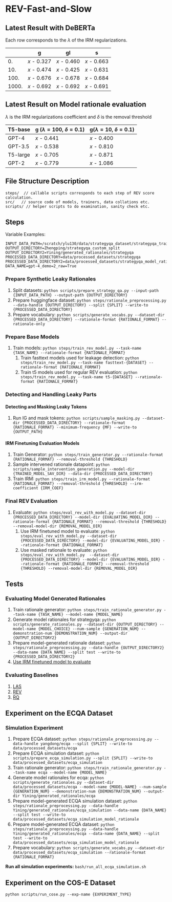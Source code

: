 # REV-Fast-and-Slow

## Latest Result with DeBERTa

Each row corresponds to the $\lambda$ of the IRM regularizations.

|       | g           | gl          | s           |
| ----- | ----------- | ----------- | ----------- |
| 0.    | $x$ - 0.327 | $x$ - 0.460 | $x$ - 0.663 |
| 10.   | $x$ - 0.474 | $x$ - 0.425 | $x$ - 0.631 |
| 100.  | $x$ - 0.676 | $x$ - 0.678 | $x$ - 0.684 |
| 1000. | $x$ - 0.692 | $x$ - 0.692 | $x$ - 0.691 |

## Latest Result on Model rationale evaluation

$\lambda$ is the IRM regularizations coefficient and $\delta$ is the removal threshold

|T5-base  | g ($\lambda  = 100$, $\delta = 0.1$) | g($\lambda  = 10$, $\delta = 0.1$) |
| -----   | -----------------    | ----------------   |
| GPT-4   | $x$ - 0.441          | $x$ - 0.400        |
| GPT-3.5 | $x$ - 0.538          | $x$ - 0.810        |
| T5-large| $x$ - 0.705          | $x$ - 0.871        |
| GPT-2   | $x$ - 0.779          | $x$ - 1.086        |

## File Structure Description

```shellscript
steps/  // callable scripts corresponds to each step of REV score calculation.
src/   // source code of models, trainers, data collations etc. 
scripts/ // helper scripts to do examination, sanity check etc.
```

## Steps

Variable Examples:
```
INPUT_DATA_PATH=/scratch/ylu130/data/strategyqa_dataset/strategyqa_train.json
OUTPUT_DIRECTORY=Zhengping/strategyqa_custom_split
OUTPUT_DIRECTORY2=Yining/generated_rationales/strategyqa
PROCESSED_DATA_DIRECTORY=data/processed_datasets/strategyqa
PROCESSED_DATA_DIRECTORY2=data/processed_datasets/strategyqa_model_rationale
DATA_NAME=gpt-4_demo=2_raw=True
```
### Prepare Synthetic Leaky Rationales
1. Split datasets: `python scripts/prepare_strategy_qa.py --input-path {INPUT_DATA_PATH} --output-path {OUTPUT_DIRECTORY}`
2. Prepare huggingface dataset: `python steps/rationale_preprocessing.py --data-handle {OUTPUT_DIRECTORY} --split {SPLIT} --write-to {PROCESSED_DATA_DIRECTORY}`
3. Prepare vocabulary: `python scripts/generate_vocabs.py --dataset-dir {PROCESSED_DATA_DIRECTORY} --rationale-format {RATIONALE_FORMAT} --rationale-only`

### Prepare Base Models
1. Train models: `python steps/train_rev_model.py --task-name {TASK_NAME} --rationale-format {RATIONALE_FORMAT}`
   1. Train fasttext models used for leakage detection: `python steps/train_rev_model.py --task-name fasttext-{DATASET} --rationale-format {RATIONALE_FORMAT}`
   2. Train t5 models used for regular REV evaluation: `python steps/train_rev_model.py --task-name t5-{DATASET} --rationale-format {RATIONALE_FORMAT}`

### Detecting and Handling Leaky Parts
#### Detecting and Masking Leaky Tokens
1. Run IG and mask tokens: `python scripts/sample_masking.py --dataset-dir {PROCESSED_DATA_DIRECTORY} --rationale-format {RATIONALE_FORMAT} --minimum-frequency {MF} --write-to {OUTPUT_PATH}`

#### IRM Finetuning Evaluation Models 
1. Train Generator: `python steps/train_generator.py --rationale-format {RATIONALE_FORMAT} --removal-threshold {THRESHOLD}`
2. Sample intervened rationale datapoint: `python scripts/sample_intervention_generation.py --model-dir {TRAINED_MODEL_SAV_DIR} --data-dir {PROCESSED_DATA_DIRECTORY}`
3. Train IRM: `python steps/train_irm_model.py --rationale-format {RATIONALE_FORMAT} --removal-threshold {THRESHOLD} --irm-coefficient {IRM_COEF}`
   
### Final REV Evaluation
1. Evaluate: `python steps/eval_rev_with_model.py --dataset-dir {PROCESSED_DATA_DIRECTORY} --model-dir {EVALUATING_MODEL_DIR} --rationale-format {RATIONALE_FORMAT} --removal-threshold {THRESHOLD} --removal-model-dir {REMOVAL_MODEL_DIR}`
   1. Use IRM finetuned model to evaluate: `python steps/eval_rev_with_model.py --dataset-dir {PROCESSED_DATA_DIRECTORY} --model-dir {EVALUATING_MODEL_DIR} --rationale-format {RATIONALE_FORMAT}`
   2. Use masked rationale to evaluate: `python steps/eval_rev_with_model.py  --dataset-dir {PROCESSED_DATA_DIRECTORY} --model-dir {EVALUATING_MODEL_DIR} --rationale-format {RATIONALE_FORMAT} --removal-threshold {THRESHOLD} --removal-model-dir {REMOVAL_MODEL_DIR}`

## Tests
### Evaluating Model Generated Rationales
1. Train rationale generator: `python steps/train_rationale_generator.py --task-name {TASK_NAME} --model-name {MODEL_NAME}`
2. Generate model rationales for strategyqa: `python scripts/generate_rationales.py --dataset-dir {OUTPUT_DIRECTORY} --model-name {MODEL_CHOICE} --num-sample {GENERATION_NUM} --demonstration-num {DEMONSTRATION_NUM} --output-dir {OUTPUT_DIRECTORY2}`
3. Prepare model-generated rationale dataset: `python steps/rationale_preprocessing.py --data-handle {OUTPUT_DIRECTORY2} --data-name {DATA_NAME} --split test --write-to {PROCESSED_DATA_DIRECTORY2}`
4. [Use IRM finetuned model to evaluate](#Final-REV-Evaluation)

### Evaluating Baselines
1. [LAS](baselines/las/README.md)
2. [REV](baselines/rev/README.md)
3. [RQ](baselines/rq/README.md)

## Experiment on the ECQA Dataset
### Simulation Experiment
1. Prepare ECQA dataset: `python steps/rationale_preprocessing.py --data-handle yangdong/ecqa --split {SPLIT} --write-to data/processed_datasets/ecqa`
2. Prepare ECQA simulation dataset: `python scripts/prepare_ecqa_simulation.py --split {SPLIT} --write-to data/processed_datasets/ecqa_simulation`
3. Train rationale generator: `python steps/train_rationale_generator.py --task-name ecqa --model-name {MODEL_NAME}`
4. Generate model rationales for ecqa: `python scripts/generate_rationales.py --dataset-dir data/processed_datasets/ecqa --model-name {MODEL-NAME} --num-sample {GENERATION_NUM} --demonstration-num {DEMONSTRATION_NUM} --output-dir Yining/generated_rationales/ecqa`
5. Prepare model-generated ECQA simulation dataset: `python steps/rationale_preprocessing.py --data-handle Yining/generated_rationales/ecqa_simulation --data-name {DATA_NAME} --split test --write-to data/processed_datasets/ecqa_simulation_model_rationale`
6. Prepare model-generated ECQA dataset: `python steps/rationale_preprocessing.py --data-handle Yining/generated_rationales/ecqa --data-name {DATA_NAME} --split test --write-to data/processed_datasets/ecqa_simulation_model_rationale`
7. Prepare vocabulary: `python scripts/generate_vocabs.py --dataset-dir data/processed_datasets/ecqa_simulation --rationale-format {RATIONALE_FORMAT}`

**Run all simulation experiments:** `bash/run_all_ecqa_simulation.sh`

## Experiment on the COS-E Dataset
`python scripts/run_cose.py --exp-name {EXPERIMENT_TYPE}`